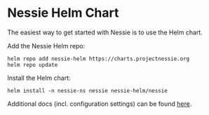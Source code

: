 # Nessie Helm Chart

The easiest way to get started with Nessie is to use the Helm chart.

Add the Nessie Helm repo:
```
helm repo add nessie-helm https://charts.projectnessie.org
helm repo update
```

Install the Helm chart:
```
helm install -n nessie-ns nessie nessie-helm/nessie
```

Additional docs (incl. configuration settings) can be found [here](https://github.com/projectnessie/nessie/blob/main/helm/nessie/README.md). 
